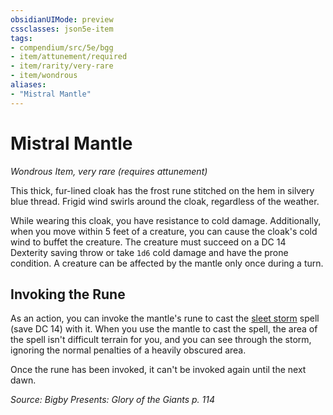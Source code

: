 ```yaml
---
obsidianUIMode: preview
cssclasses: json5e-item
tags:
- compendium/src/5e/bgg
- item/attunement/required
- item/rarity/very-rare
- item/wondrous
aliases: 
- "Mistral Mantle"
---
```

# Mistral Mantle
*Wondrous Item, very rare (requires attunement)*  


This thick, fur-lined cloak has the frost rune stitched on the hem in silvery blue thread. Frigid wind swirls around the cloak, regardless of the weather.

While wearing this cloak, you have resistance to cold damage. Additionally, when you move within 5 feet of a creature, you can cause the cloak's cold wind to buffet the creature. The creature must succeed on a DC 14 Dexterity saving throw or take `1d6` cold damage and have the prone condition. A creature can be affected by the mantle only once during a turn.

## Invoking the Rune

As an action, you can invoke the mantle's rune to cast the [sleet storm](/compendium/spells/sleet-storm.md) spell (save DC 14) with it. When you use the mantle to cast the spell, the area of the spell isn't difficult terrain for you, and you can see through the storm, ignoring the normal penalties of a heavily obscured area.

Once the rune has been invoked, it can't be invoked again until the next dawn.

*Source: Bigby Presents: Glory of the Giants p. 114*